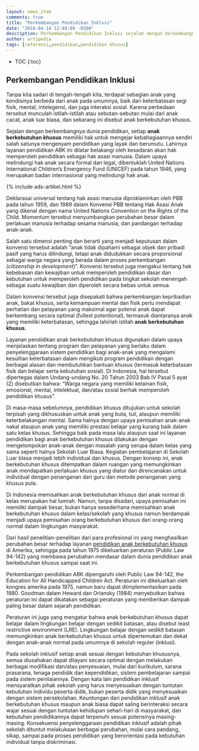 ```yaml
---
layout: news_item
comments: true
title: "Perkembangan Pendidikan Inklusi"
date: "2018-04-14 12:48:09 -0500"
description: Perkembangan Pendidikan Inklusi sejalan dengan berkembangnya dunia pendidikan dan juga Hak Asasi Manusia dalam Konvnsi PBB yang dikenal United Nations Convention on the Right of the Child
author: artipedia
tags: [referensi,pendidikan,pendidikan khusus]
---
```


* TOC
{:toc}

## Perkembangan Pendidikan Inklusi
Tanpa kita sadari di tengah-tengah kita, terdapat sebagian anak yang kondisinya berbeda dari anak pada umumnya, baik dari keterbatasan segi fisik, mental, intelegensi, dan juga interaksi sosial. Karena perbedaan tersebut munculah istilah-istilah atau sebutan-sebutan mulai dari anak cacat, anak luar biasa, dan sekarang ini disebut anak berkebutuhan khusus.

Sejalan dengan berkembangnya dunia pendidikan, setiap **anak berkebutuhan khusus** memiliki hak untuk mengejar kebahagiaannya sendiri salah satunya mengenyam pendidikan yang layak dan berumutu. Lahirnya layanan pendidikan ABK ini dilatar belakangi oleh kesadaran akan hak memperoleh pendidikan sebagai hak asasi manusia. Dalam upaya melindungi hak anak secara formal dan legal, dibentuklah United Nations International Children’s Emergency Fund (UNICEF) pada tahun 1946, yang merupakan badan internasional yang melindungi hak anak.

{% include ads-artikel.html %}

Deklarasai universal tentang hak asasi manusia diproklamirkan oleh PBB pada tahun 1959, dan 1989 dalam Konvensi PBB tentang Hak Asasi Anak yang dikenal dengan nama United Nations Convention on the Rights of the Child. Momentum tersebut menyumbangkan perubahan besar dalam perlakuan manusia terhadap sesama manusia, dan pandangan terhadap anak-anak.

Salah satu dimensi penting dan berarti yang menjadi keputusan dalam konvensi tersebut adalah “anak tidak dipahami sebagai objek dan pribadi pasif yang harus dilindungi, tetapi anak didudukkan secara proporsional sebagai warga negara yang berada dalam proses perkembangan (*citizenship in development*)”. Konvensi tersebut juga mengakui tentang hak kebebasan dan kewajiban untuk memperoleh pendidikan dasar dan kebutuhan untuk memperoleh pendidikan pada tingkat sekolah menengah sebagai suatu kewajiban dan diperoleh secara bebas untuk semua.

Dalam konvensi tersebut juga disepakati bahwa perkembangan kepribadian anak, bakat khusus, serta kemampuan mental dan fisik perlu mendapat perhatian dan pelayanan yang maksimal agar potensi anak dapat berkembang secara optimal (fullest potentional), termasuk diantaranya anak yang memiliki keterbatasan, sehingga lahirlah istilah **anak berkebutuhan khusus**.

Layanan pendidikan anak berkebutuhan khusus digunakan dalam upaya menjelaskan tentang program dan pelayanan yang berlaku dalam penyelenggaraan sistem pendidikan bagi anak-anak yang mengalami kesulitan keterbatasan dalam mengikuti program pendidikan dengan berbagai alasan dan membutuhkan bantuan khusus (termasuk keterbatasan fisik dan belajar serta kebutuhan sosial). Di Indonesia, hal tersebut dipertegas dalam Undang-undang No. 20 Tahun 2003 Bab IV Pasal 5 ayat (2) disebutkan bahwa: “Warga negara yang memiliki kelainan fisik, emosional, mental, intelektual, dan/atau sosial berhak memperoleh pendidikan khusus”.

Di masa-masa sebelumnya, pendidikan khusus ditujukan untuk sekolah terpisah yang dikhususkan untuk anak yang buta, tuli, ataupun memiliki keterbelakangan mental. Sama halnya dengan upaya pemisahan anak-anak nakal ataupun anak yang memiliki prestasi belajar yang kurang baik dalam satu kelas khusus. Sehingga baik pada masa lalu ataupun saat ini layanan pendidikan bagi anak berkebutuhan khusus dilakukan dengan mengelompokan anak-anak dengan masalah yang serupa dalam kelas yang sama seperti halnya Sekolah Luar Biasa. Kegiatan pembelajaran di Sekolah Luar bIasa menjadi lebih individual dan khusus. Dengan konsep ini, anak berkebutuhan khusus ditempatkan dalam ruangan yang memungkinkan anak mendapatkan perlakuan khusus yang diatur dan direncanakan untuk individual dengan penanganan dari guru dan metode penanganan yang khusus pula.

Di Indonesia memisahkan anak berkebutuhan khusus dari anak normal di kelas merupakan hal lumrah. Namun, tanpa disadari, upaya pemisahan ini memiliki dampak besar, bukan hanya sesederhana memisahkan anak berkebutuhan khusus dalam kelas/sekolah yang khusus namun berdampak menjadi upaya pemisahan orang berkebutuhan khusus dari orang-orang normal dalam lingkungan masyarakat.

Dari hasil penelitian-penelitian dari para profesional ini yang menghasilkan perubahan besar terhadap layanan [pendidikan anak berkebutuhan khusus](http://artipedia.id/wiki/pendidikan-inklusi.html) di Amerika, sehingga pada tahun 1975 dikeluarkan peraturan (Public Law 94-142) yang membawa perubahan mendasar dalam dunia pendidikan anak berkebutuhan khusus sampai saat ini.

Perkembangan pendidikan ABK dipengaruhi oleh Public Law 94-142, the Education for All Handicapped Children Act. Peraturan ini dikeluarkan oleh kongres amerika pada 1975, namun baru dapat diimplementasikan pada 1980. Goodman dalam Heward dan Orlansky (1984) menyebutkan bahwa peraturan ini dapat dikatakan sebagai peraturan yang memberikan dampak paling besar dalam sejarah pendidikan.

Peraturan ini juga yang mengatur bahwa anak berkebutuhan khusus dapat belajar dalam lingkungan belajar dengan sedikit batasan, atau disebut least restrictive environment (LRE). Lingkungan belajar dengan sedikit batasan memungkinkan anak berkebutuhan khusus untuk dipertemukan dan dekat dengan anak-anak normal pada umumnya di sekolah reguler (inklusi).

Pada sekolah inklusif setiap anak sesuai dengan kebutuhan khususnya, semua diusahakan dapat dilayani secara optimal dengan melakukan berbagai modifikasi dan/atau penyesuaian, mulai dari kurikulum, sarana prasarana, tenaga pendidik dan kependidikan, sistem pembelajaran sampai pada sistem penilaiannya. Dengan kata lain pendidikan inklusif mensyaratkan pihak sekolah yang harus menyesuaikan dengan tuntutan kebutuhan individu peserta didik, bukan peserta didik yang menyesuaikan dengan sistem persekolahan. Keuntungan dari pendidikan inklusif anak berkebutuhan khusus maupun anak biasa dapat saling berinteraksi secara wajar sesuai dengan tuntutan kehidupan sehari-hari di masyarakat, dan kebutuhan pendidikannya dapat terpenuhi sesuai potensinya masing-masing. Konsekuensi penyelenggaraan pendidikan inklusif adalah pihak sekolah dituntut melakukaan berbagai perubahan, mulai cara pandang, sikap, sampai pada proses pendidikan yang berorientasi pada kebutuhan individual tanpa diskriminasi.
